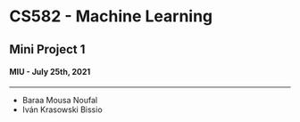 # CS582 - Machine Learning
## Mini Project 1
#### MIU - July 25th, 2021
----
- Baraa Mousa Noufal
- Iván Krasowski Bissio
